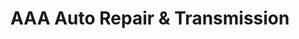 ---
title: "AAA Auto Repair & Transmission"
url: /la-mesa/aaa-auto-repair-und-transmission/
shop: Autowerkstatt
---